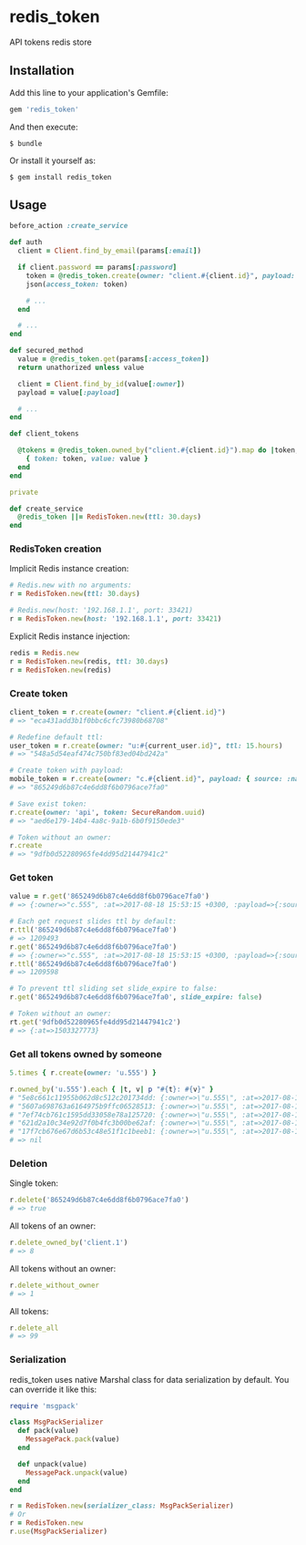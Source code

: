 # redis_token

API tokens redis store

## Installation

Add this line to your application's Gemfile:

```ruby
gem 'redis_token'
```

And then execute:

    $ bundle

Or install it yourself as:

    $ gem install redis_token

## Usage

```ruby
before_action :create_service

def auth
  client = Client.find_by_email(params[:email])

  if client.password == params[:password]
    token = @redis_token.create(owner: "client.#{client.id}", payload: { source: :native })
    json(access_token: token)

    # ...
  end

  # ...
end

def secured_method
  value = @redis_token.get(params[:access_token])
  return unathorized unless value

  client = Client.find_by_id(value[:owner])
  payload = value[:payload]

  # ...
end

def client_tokens

  @tokens = @redis_token.owned_by("client.#{client.id}").map do |token, value|
    { token: token, value: value }
  end
end

private

def create_service
  @redis_token ||= RedisToken.new(ttl: 30.days)
end
```

### RedisToken creation

Implicit Redis instance creation:

```ruby
# Redis.new with no arguments:
r = RedisToken.new(ttl: 30.days)

# Redis.new(host: '192.168.1.1', port: 33421)
r = RedisToken.new(host: '192.168.1.1', port: 33421)
```

Explicit Redis instance injection:

```ruby
redis = Redis.new
r = RedisToken.new(redis, ttl: 30.days)
r = RedisToken.new(redis)
```

### Create token

```ruby
client_token = r.create(owner: "client.#{client.id}")
# => "eca431add3b1f0bbc6cfc73980b68708"

# Redefine default ttl:
user_token = r.create(owner: "u:#{current_user.id}", ttl: 15.hours)
# => "548a5d54eaf474c750bf83ed04bd242a"

# Create token with payload:
mobile_token = r.create(owner: "c.#{client.id}", payload: { source: :native })
# => "865249d6b87c4e6dd8f6b0796ace7fa0"

# Save exist token:
r.create(owner: 'api', token: SecureRandom.uuid)
# => "aed6e179-14b4-4a8c-9a1b-6b0f9150ede3"

# Token without an owner:
r.create
# => "9dfb0d52280965fe4dd95d21447941c2"
```

### Get token

```ruby
value = r.get('865249d6b87c4e6dd8f6b0796ace7fa0')
# => {:owner=>"c.555", :at=>2017-08-18 15:53:15 +0300, :payload=>{:source=>:native}}

# Each get request slides ttl by default:
r.ttl('865249d6b87c4e6dd8f6b0796ace7fa0')
# => 1209493
r.get('865249d6b87c4e6dd8f6b0796ace7fa0')
# => {:owner=>"c.555", :at=>2017-08-18 15:53:15 +0300, :payload=>{:source=>:native}}
r.ttl('865249d6b87c4e6dd8f6b0796ace7fa0')
# => 1209598

# To prevent ttl sliding set slide_expire to false:
r.get('865249d6b87c4e6dd8f6b0796ace7fa0', slide_expire: false)

# Token without an owner:
rt.get('9dfb0d52280965fe4dd95d21447941c2')
# => {:at=>1503327773}
```

### Get all tokens owned by someone

```ruby
5.times { r.create(owner: 'u.555') }

r.owned_by('u.555').each { |t, v| p "#{t}: #{v}" }
# "5e8c661c11955b062d8c512c201734dd: {:owner=>\"u.555\", :at=>2017-08-18 16:02:10 +0300}"
# "5607a698763a6164975b9ffc06528513: {:owner=>\"u.555\", :at=>2017-08-18 16:02:10 +0300}"
# "7ef74cb761c1595dd33058e78a125720: {:owner=>\"u.555\", :at=>2017-08-18 16:02:10 +0300}"
# "621d2a10c34e92d7f0b4fc3b00be62af: {:owner=>\"u.555\", :at=>2017-08-18 16:02:10 +0300}"
# "17f7cb676e67d6b53c48e51f1c1beeb1: {:owner=>\"u.555\", :at=>2017-08-18 16:02:10 +0300}"
# => nil
```

### Deletion

Single token:
```ruby
r.delete('865249d6b87c4e6dd8f6b0796ace7fa0')
# => true
```

All tokens of an owner:
```ruby
r.delete_owned_by('client.1')
# => 8
```

All tokens without an owner:
```ruby
r.delete_without_owner
# => 1
```

All tokens:
```ruby
r.delete_all
# => 99
```

### Serialization

redis_token uses native Marshal class for data serialization by default. You can override it like this:

```ruby
require 'msgpack'

class MsgPackSerializer
  def pack(value)
    MessagePack.pack(value)
  end

  def unpack(value)
    MessagePack.unpack(value)
  end
end

r = RedisToken.new(serializer_class: MsgPackSerializer)
# Or
r = RedisToken.new
r.use(MsgPackSerializer)
```
